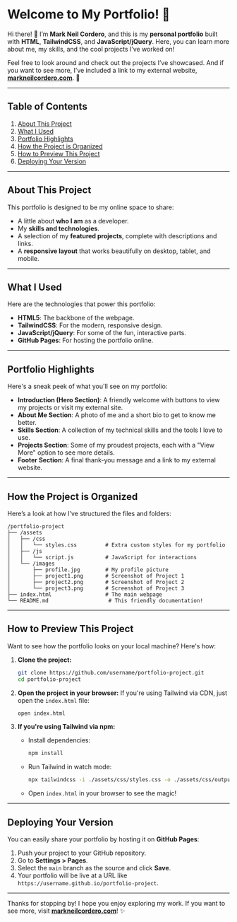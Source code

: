 # **Welcome to My Portfolio!** 🎉

Hi there! 👋 I’m **Mark Neil Cordero**, and this is my **personal portfolio** built with **HTML**, **TailwindCSS**, and **JavaScript/jQuery**. Here, you can learn more about me, my skills, and the cool projects I’ve worked on!

Feel free to look around and check out the projects I’ve showcased. And if you want to see more, I’ve included a link to my external website, **[markneilcordero.com](https://markneilcordero.com)**. 🚀

---

## **Table of Contents**
1. [About This Project](#about-this-project)
2. [What I Used](#what-i-used)
3. [Portfolio Highlights](#portfolio-highlights)
4. [How the Project is Organized](#how-the-project-is-organized)
5. [How to Preview This Project](#how-to-preview-this-project)
6. [Deploying Your Version](#deploying-your-version)

---

## **About This Project**

This portfolio is designed to be my online space to share:
- A little about **who I am** as a developer.
- My **skills and technologies**.
- A selection of my **featured projects**, complete with descriptions and links.
- A **responsive layout** that works beautifully on desktop, tablet, and mobile.

---

## **What I Used**

Here are the technologies that power this portfolio:
- **HTML5**: The backbone of the webpage.
- **TailwindCSS**: For the modern, responsive design.
- **JavaScript/jQuery**: For some of the fun, interactive parts.
- **GitHub Pages**: For hosting the portfolio online.

---

## **Portfolio Highlights**

Here's a sneak peek of what you'll see on my portfolio:
- **Introduction (Hero Section)**: A friendly welcome with buttons to view my projects or visit my external site.
- **About Me Section**: A photo of me and a short bio to get to know me better.
- **Skills Section**: A collection of my technical skills and the tools I love to use.
- **Projects Section**: Some of my proudest projects, each with a "View More" option to see more details.
- **Footer Section**: A final thank-you message and a link to my external website.

---

## **How the Project is Organized**

Here’s a look at how I’ve structured the files and folders:

```plaintext
/portfolio-project
├── /assets
│   ├── /css
│   │   └── styles.css         # Extra custom styles for my portfolio
│   ├── /js
│   │   └── script.js          # JavaScript for interactions
│   └── /images
│       ├── profile.jpg        # My profile picture
│       ├── project1.png       # Screenshot of Project 1
│       ├── project2.png       # Screenshot of Project 2
│       └── project3.png       # Screenshot of Project 3
├── index.html                 # The main webpage
└── README.md                   # This friendly documentation!
```

---

## **How to Preview This Project**

Want to see how the portfolio looks on your local machine? Here's how:

1. **Clone the project:**
   ```bash
   git clone https://github.com/username/portfolio-project.git
   cd portfolio-project
   ```

2. **Open the project in your browser:**
   If you're using Tailwind via CDN, just open the `index.html` file:
   ```bash
   open index.html
   ```

3. **If you're using Tailwind via npm:**
   - Install dependencies:
     ```bash
     npm install
     ```
   - Run Tailwind in watch mode:
     ```bash
     npx tailwindcss -i ./assets/css/styles.css -o ./assets/css/output.css --watch
     ```
   - Open `index.html` in your browser to see the magic!

---

## **Deploying Your Version**

You can easily share your portfolio by hosting it on **GitHub Pages**:
1. Push your project to your GitHub repository.
2. Go to **Settings > Pages**.
3. Select the `main` branch as the source and click **Save**.
4. Your portfolio will be live at a URL like `https://username.github.io/portfolio-project`.

---

Thanks for stopping by! I hope you enjoy exploring my work. If you want to see more, visit **[markneilcordero.com](https://markneilcordero.com)**! ✨